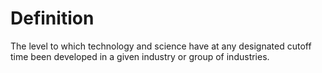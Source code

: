 # Definition

The level to which technology and science have at any designated cutoff
time been developed in a given industry or group of industries.
